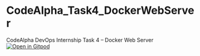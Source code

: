 # CodeAlpha_Task4_DockerWebServer
CodeAlpha DevOps Internship Task 4 – Docker Web Server
[![Open in Gitpod](https://gitpod.io/button/open-in-gitpod.svg)](https://gitpod.io/#https://github.com/ashwin-CloudCraft/CodeAlpha_Task4_DockerWebServer)
